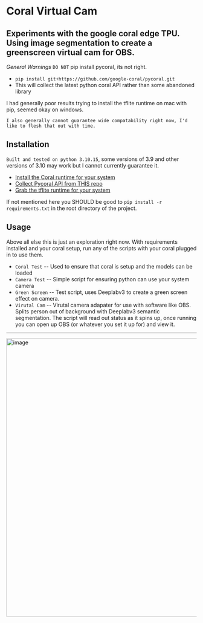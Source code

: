 # Coral Virtual Cam
Experiments with the google coral edge TPU. Using image segmentation to create a greenscreen virtual cam for OBS. 
---

 *General Warnings*
`DO NOT` pip install pycoral, its not right.
- `pip install git+https://github.com/google-coral/pycoral.git`
- This will collect the latest python coral API rather than some abandoned library

I had generally poor results trying to install the tflite runtime on mac with pip, seemed okay on windows. 

`I also generally cannot guarantee wide compatability right now, I'd like to flesh that out with time. `

## Installation

`Built and tested on python 3.10.15`, some versions of 3.9 and other versions of 3.10 may work but I cannot currently guarantee it. 

- [Install the Coral runtime for your system](https://coral.ai/docs/accelerator/get-started/#requirements)
- [Collect Pycoral API from THIS repo](https://github.com/google-coral/pycoral.git)
- [Grab the tflite runtime for your system](https://pypi.org/project/tflite-runtime/)

If not mentioned here you SHOULD be good to `pip install -r requirements.txt` in the root directory of the project. 

## Usage
Above all else this is just an exploration right now. With requirements installed and your coral setup, run any of the scripts with your coral plugged in to use them. 
- `Coral Test` -- Used to ensure that coral is setup and the models can be loaded
- `Camera Test` -- Simple script for ensuring python can use your system camera
- `Green Screen` -- Test script, uses Deeplabv3 to create a green screen effect on camera.
- `Virutal Cam` -- Virutal camera adapater for use with software like OBS. Splits person out of background with Deeplabv3 semantic segmentation. The script will read out status as it spins up, once running you can open up OBS (or whatever you set it up for) and view it. 

--- 

 <img width="736" alt="image" src="https://github.com/user-attachments/assets/fce7148e-3071-42bd-8f7a-4b41ae1cdab6" />

